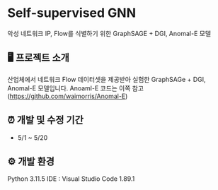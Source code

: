 # Self-supervised GNN
악성 네트워크 IP, Flow를 식별하기 위한 GraphSAGE + DGI, Anomal-E 모델


## 🖥️ 프로젝트 소개
산업체에서 네트워크 Flow 데이터셋을 제공받아 실험한 GraphSAGe + DGI, Anomal-E 모델입니다.
Anoaml-E 코드는 이쪽 참고(<https://github.com/waimorris/Anomal-E>)


## ⏰ 개발 및 수정 기간
* 5/1 ~ 5/20


## ⚙️ 개발 환경
Python 3.11.5
IDE : Visual Studio Code 1.89.1
